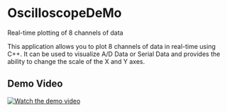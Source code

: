 # OscilloscopeDeMo
Real-time plotting of 8 channels of data

This application allows you to plot 8 channels of data in real-time using C++. 
It can be used to visualize A/D Data or Serial Data and provides the ability to change the scale of the X and Y axes.

## Demo Video

[![Watch the demo video](https://img.youtube.com/vi/CT4W4qnLmdI/0.jpg)](https://www.youtube.com/watch?v=CT4W4qnLmdI)


